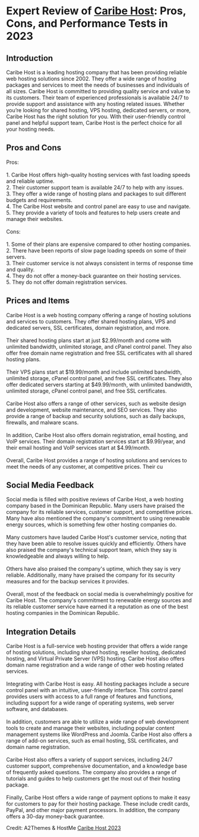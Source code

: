<h1>Expert Review of <a href="https://a2themes.com/caribe-host-reviews">Caribe Host</a>: Pros, Cons, and Performance Tests in 2023</h1>
<h2>Introduction</h2>
Caribe Host is a leading hosting company that has been providing reliable web hosting solutions since 2002. They offer a wide range of hosting packages and services to meet the needs of businesses and individuals of all sizes. Caribe Host is committed to providing quality service and value to its customers. Their team of experienced professionals is available 24/7 to provide support and assistance with any hosting related issues. Whether you’re looking for shared hosting, VPS hosting, dedicated servers, or more, Caribe Host has the right solution for you. With their user-friendly control panel and helpful support team, Caribe Host is the perfect choice for all your hosting needs.
<h2>Pros and Cons</h2>
Pros:<br><br>1. Caribe Host offers high-quality hosting services with fast loading speeds and reliable uptime.<br>2. Their customer support team is available 24/7 to help with any issues.<br>3. They offer a wide range of hosting plans and packages to suit different budgets and requirements.<br>4. The Caribe Host website and control panel are easy to use and navigate.<br>5. They provide a variety of tools and features to help users create and manage their websites.<br><br>Cons:<br><br>1. Some of their plans are expensive compared to other hosting companies.<br>2. There have been reports of slow page loading speeds on some of their servers.<br>3. Their customer service is not always consistent in terms of response time and quality.<br>4. They do not offer a money-back guarantee on their hosting services.<br>5. They do not offer domain registration services.
<h2>Prices and Items</h2>
Caribe Host is a web hosting company offering a range of hosting solutions and services to customers. They offer shared hosting plans, VPS and dedicated servers, SSL certificates, domain registration, and more.<br><br>Their shared hosting plans start at just $2.99/month and come with unlimited bandwidth, unlimited storage, and cPanel control panel. They also offer free domain name registration and free SSL certificates with all shared hosting plans.<br><br>Their VPS plans start at $19.99/month and include unlimited bandwidth, unlimited storage, cPanel control panel, and free SSL certificates. They also offer dedicated servers starting at $49.99/month, with unlimited bandwidth, unlimited storage, cPanel control panel, and free SSL certificates.<br><br>Caribe Host also offers a range of other services, such as website design and development, website maintenance, and SEO services. They also provide a range of backup and security solutions, such as daily backups, firewalls, and malware scans.<br><br>In addition, Caribe Host also offers domain registration, email hosting, and VoIP services. Their domain registration services start at $9.99/year, and their email hosting and VoIP services start at $4.99/month.<br><br>Overall, Caribe Host provides a range of hosting solutions and services to meet the needs of any customer, at competitive prices. Their cu
<h2>Social Media Feedback</h2>
Social media is filled with positive reviews of Caribe Host, a web hosting company based in the Dominican Republic. Many users have praised the company for its reliable services, customer support, and competitive prices. Many have also mentioned the company's commitment to using renewable energy sources, which is something few other hosting companies do.<br><br>Many customers have lauded Caribe Host's customer service, noting that they have been able to resolve issues quickly and efficiently. Others have also praised the company's technical support team, which they say is knowledgeable and always willing to help.<br><br>Others have also praised the company's uptime, which they say is very reliable. Additionally, many have praised the company for its security measures and for the backup services it provides.<br><br>Overall, most of the feedback on social media is overwhelmingly positive for Caribe Host. The company's commitment to renewable energy sources and its reliable customer service have earned it a reputation as one of the best hosting companies in the Dominican Republic.
<h2>Integration Details</h2>
Caribe Host is a full-service web hosting provider that offers a wide range of hosting solutions, including shared hosting, reseller hosting, dedicated hosting, and Virtual Private Server (VPS) hosting. Caribe Host also offers domain name registration and a wide range of other web hosting related services.<br><br>Integrating with Caribe Host is easy. All hosting packages include a secure control panel with an intuitive, user-friendly interface. This control panel provides users with access to a full range of features and functions, including support for a wide range of operating systems, web server software, and databases.<br><br>In addition, customers are able to utilize a wide range of web development tools to create and manage their websites, including popular content management systems like WordPress and Joomla. Caribe Host also offers a range of add-on services, such as email hosting, SSL certificates, and domain name registration.<br><br>Caribe Host also offers a variety of support services, including 24/7 customer support, comprehensive documentation, and a knowledge base of frequently asked questions. The company also provides a range of tutorials and guides to help customers get the most out of their hosting package.<br><br>Finally, Caribe Host offers a wide range of payment options to make it easy for customers to pay for their hosting package. These include credit cards, PayPal, and other major payment processors. In addition, the company offers a 30-day money-back guarantee.
<p>Credit: A2Themes & HostMe <a href="https://a2themes.com/caribe-host-reviews">Caribe Host 2023</a></p>